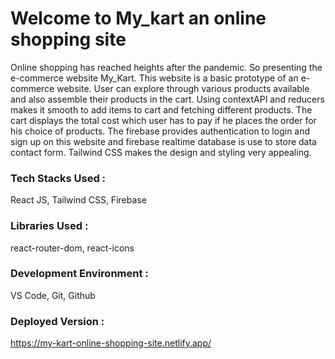 # Welcome to My_kart an online shopping site


Online shopping has reached heights after the pandemic. So presenting the e-commerce website My_Kart. This website is a basic prototype of an e-commerce website. User can explore through various products available and also assemble their products in the cart. Using contextAPI and reducers makes it smooth to add items to cart and fetching different products. The cart displays the total cost which user has to pay if he places the order for his choice of products. The firebase provides authentication to login and sign up on this website and firebase realtime database is use to store data contact form. Tailwind CSS makes the design and styling very appealing.

### Tech Stacks Used :
React JS, Tailwind CSS, Firebase

### Libraries Used :
react-router-dom, react-icons

### Development Environment :
VS Code, Git, Github

### Deployed Version :
https://my-kart-online-shopping-site.netlify.app/
